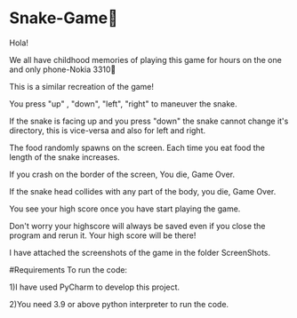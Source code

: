 # Snake-Game🐍

Hola! 

We all have childhood memories of playing this game for hours on the one and only phone-Nokia 3310📱

This is a similar recreation of the game!

You press "up" , "down", "left", "right" to maneuver the snake.

If the snake is facing up and you press "down" the snake cannot change it's directory, this is vice-versa and also for left and right.

The food randomly spawns on the screen.
Each time you eat food the length of the snake increases.

If you crash on the border of the screen, You die, Game Over.

If the snake head collides with any part of the body, you die, Game Over.

You see your high score once you have start playing the game.

Don't worry your highscore will always be saved even if you close the program and rerun it. Your high score will be there!

I have attached the screenshots of the game in the folder ScreenShots.


#Requirements To run the code:

1)I have used PyCharm to develop this project.

2)You need 3.9 or above python interpreter to run the code.
